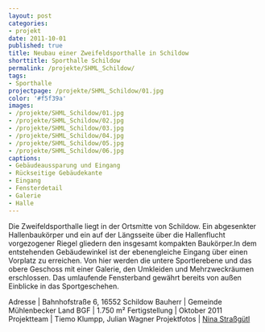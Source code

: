 ```yaml
---
layout: post
categories:
- projekt
date: 2011-10-01
published: true
title: Neubau einer Zweifeldsporthalle in Schildow
shorttitle: Sporthalle Schildow
permalink: /projekte/SHML_Schildow/
tags: 
- Sporthalle
projectpage: /projekte/SHML_Schildow/01.jpg 
color: '#f5f39a'
images:
- /projekte/SHML_Schildow/01.jpg
- /projekte/SHML_Schildow/02.jpg
- /projekte/SHML_Schildow/03.jpg
- /projekte/SHML_Schildow/04.jpg
- /projekte/SHML_Schildow/05.jpg
- /projekte/SHML_Schildow/06.jpg
captions:
- Gebäudeaussparung und Eingang
- Rückseitige Gebäudekante
- Eingang
- Fensterdetail
- Galerie
- Halle
---
```

Die Zweifeldsporthalle liegt in der Ortsmitte von Schildow. Ein abgesenkter Hallenbaukörper und ein auf der Längsseite über die Hallenflucht vorgezogener Riegel gliedern den insgesamt kompakten Baukörper.In dem entstehenden Gebäudewinkel ist der ebenengleiche Eingang über einen Vorplatz zu erreichen. Von hier werden die untere Sportlerebene und das obere Geschoss mit einer Galerie, den Umkleiden und Mehrzweckräumen erschlossen. Das umlaufende Fensterband gewährt bereits von außen Einblicke in das Sportgeschehen. 


Adresse				|	Bahnhofstraße 6, 16552 Schildow
Bauherr				|	Gemeinde Mühlenbecker Land
BGF					|	1.750 m²
Fertigstellung		|	Oktober 2011
Projektteam			|	Tiemo Klumpp, Julian Wagner
Projektfotos		|	[Nina Straßgütl](http://www.ninastrg.de/)